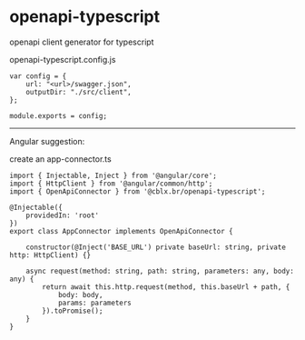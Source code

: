 # openapi-typescript
openapi client generator for typescript


openapi-typescript.config.js

```
var config = {
    url: "<url>/swagger.json",
    outputDir: "./src/client",
};

module.exports = config;
```
-------------

Angular suggestion:

create an app-connector.ts

```
import { Injectable, Inject } from '@angular/core';
import { HttpClient } from '@angular/common/http';
import { OpenApiConnector } from '@cblx.br/openapi-typescript';

@Injectable({
    providedIn: 'root'
})
export class AppConnector implements OpenApiConnector {

    constructor(@Inject('BASE_URL') private baseUrl: string, private http: HttpClient) {}

    async request(method: string, path: string, parameters: any, body: any) {
        return await this.http.request(method, this.baseUrl + path, {
            body: body,
            params: parameters
        }).toPromise();
    }
}

```

